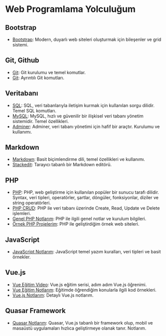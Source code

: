 # Web Programlama Yolculuğum

## Bootstrap

- [Bootstrap](https://getbootstrap.com/): Modern, duyarlı web siteleri oluşturmak için bileşenler ve grid sistemi.

## Git, Github

- [Git](https://mustafadikyar.medium.com/git-github-cheatsheet-596ca9d90fa0): Git kurulumu ve temel komutlar.
- [Git](https://github.com/arslanbilal/git-cheat-sheet/blob/master/other-sheets/git-cheat-sheet-tr.md): Ayrıntılı Git komutları.

## Veritabanı

- [SQL](https://www.atakdomain.com/blog/sql-sorgu-ornekleri): SQL, veri tabanlarıyla iletişim kurmak için kullanılan sorgu dilidir. Temel SQL komutları.
- [MySQL](https://coderspace.io/sozluk/mysql): MySQL, hızlı ve güvenilir bir ilişkisel veri tabanı yönetim sistemidir. Temel özellikleri.
- [Adminer](https://www.adminer.org/): Adminer, veri tabanı yönetimi için hafif bir araçtır. Kurulumu ve kullanımı.

## Markdown

- [Markdown](https://github.com/kaymal/Markdown): Basit biçimlendirme dili, temel özellikleri ve kullanımı.
- [Stackedit](https://stackedit.io/): Tarayıcı tabanlı bir Markdown editörü.

## PHP

- [PHP](https://www.phptutorial.net/): PHP, web geliştirme için kullanılan popüler bir sunucu tarafı dilidir. Syntax, veri tipleri, operatörler, şartlar, döngüler, fonksiyonlar, diziler ve string operatörleri.
- [PHP CRUD](https://github.com/kaankaltakkiran/ornekler/tree/main/pdo_crud): PHP ile veri tabanı üzerinde Create, Read, Update ve Delete işlemleri.
- [Genel PHP Notlarım](https://github.com/kaankaltakkiran/ornekler): PHP ile ilgili genel notlar ve kurulum bilgileri.
- [Örnek PHP Projelerim](https://github.com/kaankaltakkiran/php-proje-resimleri): PHP ile geliştirdiğim örnek web siteleri.

## JavaScript

- [JavaScript Notlarım](https://github.com/kaankaltakkiran/basit_javascript_ornekleri): JavaScript temel yazım kuralları, veri tipleri ve basit örnekler.

## Vue.js

- [Vue Eğitim Video](https://www.youtube.com/watch?v=C8jSrj9NmtA&list=PLxyK_IDMxgCUGrfAiM1y3vM01vB-9tQO3): Vue.js eğitim serisi, adım adım Vue.js öğrenimi.
- [Vue Eğitim Notlarım](https://github.com/kaankaltakkiran/vue_ornekler): Eğitimde öğrendiğim konularla ilgili kod örnekleri.
- [Vue.js Notlarım](https://github.com/kaankaltakkiran/Linux_notlarim/tree/main/vue.js_notlarim/notlarim/ayrintili_vuejs_notlarim): Detaylı Vue.js notlarım.

## Quasar Framework

- [Quasar Notlarım](https://github.com/kaankaltakkiran/Linux_notlarim/blob/main/vue.js_notlarim/notlarim/quasar_framework.md): Quasar, Vue.js tabanlı bir framework olup, mobil ve masaüstü uygulamaları hızlıca geliştirmeye olanak tanır. Notlarım.
